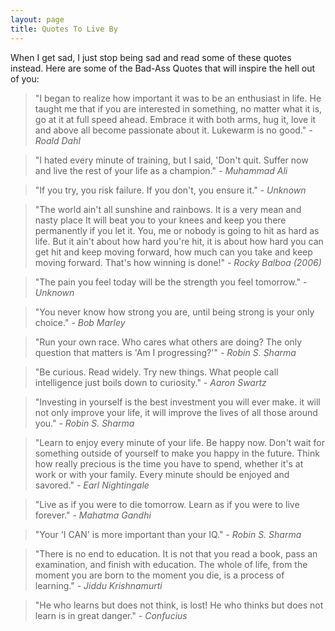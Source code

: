 ```yaml
---
layout: page
title: Quotes To Live By
---
```


When I get sad, I just stop being sad and read some of these quotes instead. Here are some of the Bad-Ass Quotes that will inspire the hell out of you:

<blockquote> "I began to realize how important it was to be an enthusiast in life. He taught me that if you are interested in something, no matter what it is, go at it at full speed ahead. Embrace it with both arms, hug it, love it and above all become passionate about it. Lukewarm is no good." <cite>- Roald Dahl</cite></blockquote>
<blockquote> "I hated every minute of training, but I said, 'Don't quit. Suffer now and live the rest of your life as a champion." <cite>- Muhammad Ali</cite></blockquote>
<blockquote> "If you try, you risk failure. If you don't, you ensure it." <cite>- Unknown</cite></blockquote>
<blockquote> "The world ain't all sunshine and rainbows. It is a very mean and nasty place It will beat you to your knees and keep you there permanently if you let it. You, me or nobody is going to hit as hard as life. But it ain't about how hard you're hit, it is about how hard you can get hit and keep moving forward, how much can you take and keep moving forward. That's how winning is done!" <cite>- Rocky Balboa (2006)</cite></blockquote>
<blockquote> "The pain you feel today will be the strength you feel tomorrow." <cite>- Unknown</cite></blockquote>
<blockquote> "You never know how strong you are, until being strong is your only choice." <cite>- Bob Marley</cite></blockquote>
<blockquote> "Run your own race. Who cares what others are doing? The only question that matters is 'Am I progressing?'" <cite>- Robin S. Sharma</cite></blockquote>
<blockquote> "Be curious. Read widely. Try new things. What people call intelligence just boils down to curiosity." <cite>- Aaron Swartz</cite></blockquote>
<blockquote> "Investing in yourself is the best investment you will ever make. it will not only improve your life, it will improve the lives of all those around you." <cite>- Robin S. Sharma</cite></blockquote>
<blockquote> "Learn to enjoy every minute of your life. Be happy now. Don't wait for something outside of yourself to make you happy in the future. Think how really precious is the time you have to spend, whether it's at work or with your family. Every minute should be enjoyed and savored." <cite>- Earl Nightingale</cite></blockquote>
<blockquote> "Live as if you were to die tomorrow. Learn as if you were to live forever." <cite>- Mahatma Gandhi</cite></blockquote>
<blockquote> "Your 'I CAN' is more important than your IQ." <cite>- Robin S. Sharma</cite></blockquote>
<blockquote> "There is no end to education. It is not that you read a book, pass an examination, and finish with education. The whole of life, from the moment you are born to the moment you die, is a process of learning." <cite>- Jiddu Krishnamurti</cite></blockquote>
<blockquote> "He who learns but does not think, is lost! He who thinks but does not learn is in great danger." <cite>- Confucius</cite></blockquote>

